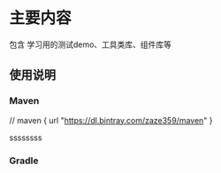 # 主要内容

包含 学习用的测试demo、工具类库、组件库等

## 使用说明

### Maven
// maven { url "https://dl.bintray.com/zaze359/maven" }


ssssssss




### Gradle

